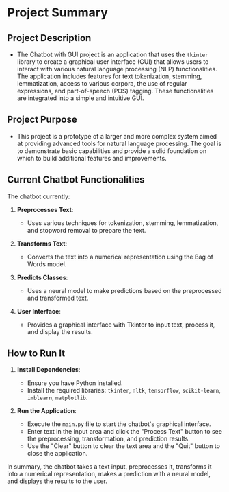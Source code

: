 # Project Summary

## Project Description

- The Chatbot with GUI project is an application that uses the `tkinter` library to create a graphical user interface (GUI) that allows users to interact with various natural language processing (NLP) functionalities. The application includes features for text tokenization, stemming, lemmatization, access to various corpora, the use of regular expressions, and part-of-speech (POS) tagging. These functionalities are integrated into a simple and intuitive GUI.

## Project Purpose

- This project is a prototype of a larger and more complex system aimed at providing advanced tools for natural language processing. The goal is to demonstrate basic capabilities and provide a solid foundation on which to build additional features and improvements.

## Current Chatbot Functionalities

The chatbot currently:

1. **Preprocesses Text**:
   - Uses various techniques for tokenization, stemming, lemmatization, and stopword removal to prepare the text.

2. **Transforms Text**:
   - Converts the text into a numerical representation using the Bag of Words model.

3. **Predicts Classes**:
   - Uses a neural model to make predictions based on the preprocessed and transformed text.

4. **User Interface**:
   - Provides a graphical interface with Tkinter to input text, process it, and display the results.

## How to Run It

1. **Install Dependencies**:
   - Ensure you have Python installed.
   - Install the required libraries: `tkinter`, `nltk`, `tensorflow`, `scikit-learn`, `imblearn`, `matplotlib`.

2. **Run the Application**:
   - Execute the `main.py` file to start the chatbot's graphical interface.
   - Enter text in the input area and click the "Process Text" button to see the preprocessing, transformation, and prediction results.
   - Use the "Clear" button to clear the text area and the "Quit" button to close the application.

In summary, the chatbot takes a text input, preprocesses it, transforms it into a numerical representation, makes a prediction with a neural model, and displays the results to the user.
